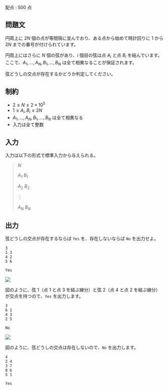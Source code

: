 配点 : $500$ 点

## 問題文

円周上に $2N$ 個の点が等間隔に並んでおり、ある点から始めて時計回りに $1$ から $2N$ までの番号が付けられています。

円周上にはさらに $N$ 個の弦があり、$i$ 個目の弦は点 $A_i$ と点 $B_i$ を結んでいます。
ここで、$A_1,\dots,A_N,B_1,\dots,B_N$ は全て相異なることが保証されます。

弦どうしの交点が存在するかどうか判定してください。

## 制約

- $2\leq N \leq 2\times 10^5$
- $1\leq A_i,B_i \leq 2N$
- $A_1,\dots,A_N,B_1,\dots,B_N$ は全て相異なる
- 入力は全て整数

## 入力

入力は以下の形式で標準入力から与えられる。

> $N$
> 
> $A_1$ $B_1$
> 
> $A_2$ $B_2$
> 
> $\vdots$
> 
> $A_N$ $B_N$

## 出力

弦どうしの交点が存在するならば `Yes` を、存在しないならば `No` を出力せよ。

```input1
3
1 3
4 2
5 6
```

```output1
Yes
```

![](https://img.atcoder.jp/abc338/de1d9dd6cf38caec1c69fe035bdba545.png)

図のように、弦 $1$（点 $1$ と点 $3$ を結ぶ線分）と弦 $2$（点 $4$ と点 $2$ を結ぶ線分）が交点を持つので、`Yes` を出力します。

```input2
3
6 1
4 3
2 5
```

```output2
No
```

![](https://img.atcoder.jp/abc338/1b3b982c8d6ca59f00ca0edd218fb9c4.png)

図のように、弦どうしの交点は存在しないので、`No` を出力します。

```input3
4
2 4
3 7
8 6
5 1
```

```output3
Yes
```